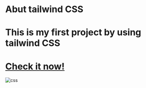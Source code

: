 # Abut tailwind CSS
# This is my first project by using tailwind CSS
# [Check it now!](https://tailwindcssui.netlify.app/)
![css](https://github.com/user-attachments/assets/a803f117-768d-46a2-8f0d-fa53f9e5db20)
